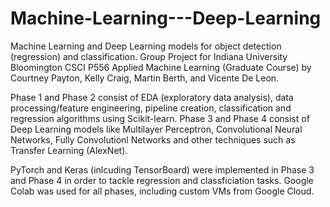 # Machine-Learning---Deep-Learning

Machine Learning and Deep Learning models for object detection (regression) and classification.
Group Project for Indiana University Bloomington CSCI P556 Applied Machine Learning (Graduate Course) by Courtney Payton, Kelly Craig, Martin Berth, and Vicente De Leon.

Phase 1 and Phase 2 consist of EDA (exploratory data analysis), data processing/feature engineering, pipeline creation, classification and regression algorithms using Scikit-learn. Phase 3 and Phase 4 consist of Deep Learning models like Multilayer Perceptron, Convolutional Neural Networks, Fully Convolutionl Networks and other techniques such as Transfer Learning (AlexNet). 

PyTorch and Keras (inlcuding TensorBoard) were implemented in Phase 3 and Phase 4 in order to tackle regression and classficiation tasks.
Google Colab was used for all phases, including custom VMs from Google Cloud.
